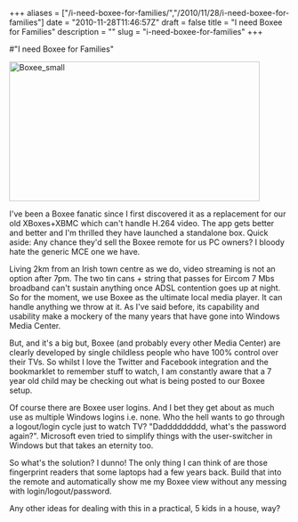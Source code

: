 +++
aliases = ["/i-need-boxee-for-families/","/2010/11/28/i-need-boxee-for-families"]
date = "2010-11-28T11:46:57Z"
draft = false
title = "I need Boxee for Families"
description = ""
slug = "i-need-boxee-for-families"
+++

#"I need Boxee for Families"


 <div class='p_embed p_image_embed'>
<img alt="Boxee_small" height="251" src="http://getfile1.posterous.com/getfile/files.posterous.com/conoroneill/tDnTJMdCVYOVjK80R3E8Lr1c8B7LhRRuwXw763UVrErreq7XbRAaCuGMJmww/boxee_small.jpg" width="450" />
</div>
<p>I&#39;ve been a Boxee fanatic since I first discovered it as a replacement for our old XBoxes+XBMC which can&#39;t handle H.264 video. The app gets better and better and I&#39;m thrilled they have launched a standalone box. Quick aside: Any chance they&#39;d sell the Boxee remote for us PC owners? I bloody hate the generic MCE one we have. </p><p /><div>Living 2km from an Irish town centre as we do, video streaming is not an option after 7pm. The two tin cans + string that passes for Eircom 7 Mbs broadband can&#39;t sustain anything once ADSL contention goes up at night. So for the moment, we use Boxee as the ultimate local media player. It can handle anything we throw at it. As I&#39;ve said before, its capability and usability make a mockery of the many years that have gone into Windows Media Center.</div> <p /><div>But, and it&#39;s a big but, Boxee (and probably every other Media Center) are clearly developed by single childless people who have 100% control over their TVs. So whilst I love the Twitter and Facebook integration and the bookmarklet to remember stuff to watch, I am constantly aware that a 7 year old child may be checking out what is being posted to our Boxee setup.</div> <p /><div>Of course there are Boxee user logins. And I bet they get about as much use as multiple Windows logins i.e. none. Who the hell wants to go through a logout/login cycle just to watch TV? &quot;Daddddddddd, what&#39;s the password again?&quot;. Microsoft even tried to simplify things with the user-switcher in Windows but that takes an eternity too.</div> <p /><div>So what&#39;s the solution? I dunno! The only thing I can think of are those fingerprint readers that some laptops had a few years back. Build that into the remote and automatically show me my Boxee view without any messing with login/logout/password.</div> <p /><div>Any other ideas for dealing with this in a practical, 5 kids in a house, way?</div>
 